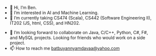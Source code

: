 - 👋 Hi, I’m Ben.
- 👀 I’m interested in AI and Machine Learning.
- 🌱 I’m currently taking CS474 (Scala), CS442 (Software Engineering II), IT202 (JS, html, CSS), and HN202.
<!-- - learning Python and reading on Computer systems. Love to spend my time on learning new stuff. -->
- 💞️ I’m looking forward to collaborate on Java, C/C++, Python, C#, F#, and MySQL projects. Looking for friends who would work on a side project.
- 📫 How to reach me batbuyannyamdavaa@yahoo.com

<!---
babu2110/babu2110 is a ✨ special ✨ repository because its `README.md` (this file) appears on your GitHub profile.
You can click the Preview link to take a look at your changes.
--->

